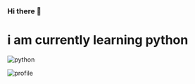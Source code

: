 ### Hi there 👋

# i am currently learning python
![python](https://img.shields.io/badge/Python-FFD43B?style=for-the-badge&logo=python&logoColor=blue)

![profile](https://discord.c99.nl/widget/theme-5/981168973158703164.png)
